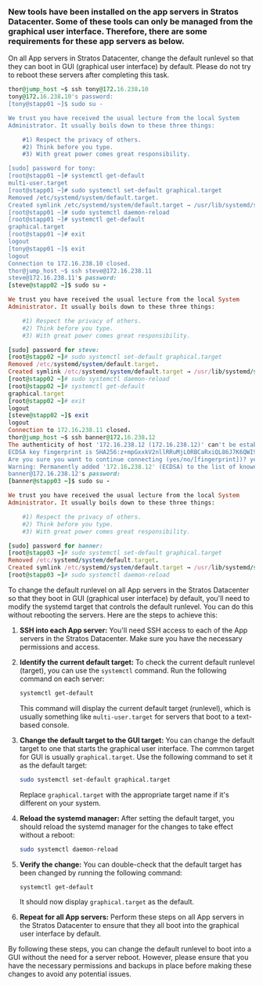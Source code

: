 ### New tools have been installed on the app servers in Stratos Datacenter. Some of these tools can only be managed from the graphical user interface. Therefore, there are some requirements for these app servers as below.



On all App servers in Stratos Datacenter, change the default runlevel so that they can boot in GUI (graphical user interface) by default. Please do not try to reboot these servers after completing this task.

```ruby
thor@jump_host ~$ ssh tony@172.16.238.10
tony@172.16.238.10's password: 
[tony@stapp01 ~]$ sudo su -

We trust you have received the usual lecture from the local System
Administrator. It usually boils down to these three things:

    #1) Respect the privacy of others.
    #2) Think before you type.
    #3) With great power comes great responsibility.

[sudo] password for tony: 
[root@stapp01 ~]# systemctl get-default
multi-user.target
[root@stapp01 ~]# sudo systemctl set-default graphical.target
Removed /etc/systemd/system/default.target.
Created symlink /etc/systemd/system/default.target → /usr/lib/systemd/system/graphical.target.
[root@stapp01 ~]# sudo systemctl daemon-reload
[root@stapp01 ~]# systemctl get-default
graphical.target
[root@stapp01 ~]# exit
logout
[tony@stapp01 ~]$ exit
logout
Connection to 172.16.238.10 closed.
thor@jump_host ~$ ssh steve@172.16.238.11
steve@172.16.238.11's password: 
[steve@stapp02 ~]$ sudo su -

We trust you have received the usual lecture from the local System
Administrator. It usually boils down to these three things:

    #1) Respect the privacy of others.
    #2) Think before you type.
    #3) With great power comes great responsibility.

[sudo] password for steve: 
[root@stapp02 ~]# sudo systemctl set-default graphical.target
Removed /etc/systemd/system/default.target.
Created symlink /etc/systemd/system/default.target → /usr/lib/systemd/system/graphical.target.
[root@stapp02 ~]# sudo systemctl daemon-reload
[root@stapp02 ~]# systemctl get-default
graphical.target
[root@stapp02 ~]# exit
logout
[steve@stapp02 ~]$ exit
logout
Connection to 172.16.238.11 closed.
thor@jump_host ~$ ssh banner@172.16.238.12
The authenticity of host '172.16.238.12 (172.16.238.12)' can't be established.
ECDSA key fingerprint is SHA256:z+mpGxxkV2nllRRuMjL0RBCaRxiQL86J7K6QWI9MCFM.
Are you sure you want to continue connecting (yes/no/[fingerprint])? yes
Warning: Permanently added '172.16.238.12' (ECDSA) to the list of known hosts.
banner@172.16.238.12's password: 
[banner@stapp03 ~]$ sudo su -

We trust you have received the usual lecture from the local System
Administrator. It usually boils down to these three things:

    #1) Respect the privacy of others.
    #2) Think before you type.
    #3) With great power comes great responsibility.

[sudo] password for banner: 
[root@stapp03 ~]# sudo systemctl set-default graphical.target
Removed /etc/systemd/system/default.target.
Created symlink /etc/systemd/system/default.target → /usr/lib/systemd/system/graphical.target.
[root@stapp03 ~]# sudo systemctl daemon-reload

```
To change the default runlevel on all App servers in the Stratos Datacenter so that they boot in GUI (graphical user interface) by default, you'll need to modify the systemd target that controls the default runlevel. You can do this without rebooting the servers. Here are the steps to achieve this:

1. **SSH into each App server:** You'll need SSH access to each of the App servers in the Stratos Datacenter. Make sure you have the necessary permissions and access.

2. **Identify the current default target:** To check the current default runlevel (target), you can use the `systemctl` command. Run the following command on each server:

   ```bash
   systemctl get-default
   ```

   This command will display the current default target (runlevel), which is usually something like `multi-user.target` for servers that boot to a text-based console.

3. **Change the default target to the GUI target:** You can change the default target to one that starts the graphical user interface. The common target for GUI is usually `graphical.target`. Use the following command to set it as the default target:

   ```bash
   sudo systemctl set-default graphical.target
   ```

   Replace `graphical.target` with the appropriate target name if it's different on your system.

4. **Reload the systemd manager:** After setting the default target, you should reload the systemd manager for the changes to take effect without a reboot:

   ```bash
   sudo systemctl daemon-reload
   ```

5. **Verify the change:** You can double-check that the default target has been changed by running the following command:

   ```bash
   systemctl get-default
   ```

   It should now display `graphical.target` as the default.

6. **Repeat for all App servers:** Perform these steps on all App servers in the Stratos Datacenter to ensure that they all boot into the graphical user interface by default.

By following these steps, you can change the default runlevel to boot into a GUI without the need for a server reboot. However, please ensure that you have the necessary permissions and backups in place before making these changes to avoid any potential issues.


